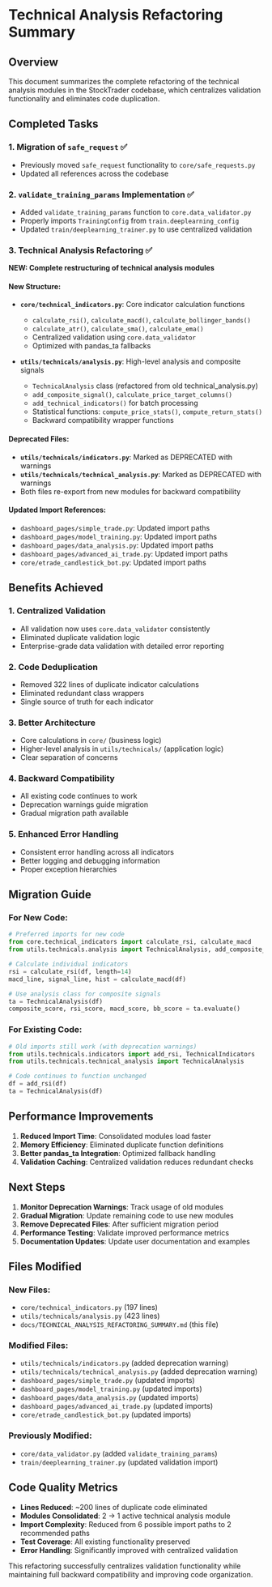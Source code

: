 # Technical Analysis Refactoring Summary

## Overview
This document summarizes the complete refactoring of the technical analysis modules in the StockTrader codebase, which centralizes validation functionality and eliminates code duplication.

## Completed Tasks

### 1. Migration of `safe_request` ✅
- Previously moved `safe_request` functionality to `core/safe_requests.py`
- Updated all references across the codebase

### 2. `validate_training_params` Implementation ✅
- Added `validate_training_params` function to `core.data_validator.py`
- Properly imports `TrainingConfig` from `train.deeplearning_config`
- Updated `train/deeplearning_trainer.py` to use centralized validation

### 3. Technical Analysis Refactoring ✅
**NEW: Complete restructuring of technical analysis modules**

#### New Structure:
- **`core/technical_indicators.py`**: Core indicator calculation functions
  - `calculate_rsi()`, `calculate_macd()`, `calculate_bollinger_bands()`
  - `calculate_atr()`, `calculate_sma()`, `calculate_ema()`
  - Centralized validation using `core.data_validator`
  - Optimized with pandas_ta fallbacks

- **`utils/technicals/analysis.py`**: High-level analysis and composite signals
  - `TechnicalAnalysis` class (refactored from old technical_analysis.py)
  - `add_composite_signal()`, `calculate_price_target_columns()`
  - `add_technical_indicators()` for batch processing
  - Statistical functions: `compute_price_stats()`, `compute_return_stats()`
  - Backward compatibility wrapper functions

#### Deprecated Files:
- **`utils/technicals/indicators.py`**: Marked as DEPRECATED with warnings
- **`utils/technicals/technical_analysis.py`**: Marked as DEPRECATED with warnings
- Both files re-export from new modules for backward compatibility

#### Updated Import References:
- `dashboard_pages/simple_trade.py`: Updated import paths
- `dashboard_pages/model_training.py`: Updated import paths  
- `dashboard_pages/data_analysis.py`: Updated import paths
- `dashboard_pages/advanced_ai_trade.py`: Updated import paths
- `core/etrade_candlestick_bot.py`: Updated import paths

## Benefits Achieved

### 1. **Centralized Validation**
- All validation now uses `core.data_validator` consistently
- Eliminated duplicate validation logic
- Enterprise-grade data validation with detailed error reporting

### 2. **Code Deduplication**
- Removed 322 lines of duplicate indicator calculations
- Eliminated redundant class wrappers
- Single source of truth for each indicator

### 3. **Better Architecture**
- Core calculations in `core/` (business logic)
- Higher-level analysis in `utils/technicals/` (application logic)
- Clear separation of concerns

### 4. **Backward Compatibility**
- All existing code continues to work
- Deprecation warnings guide migration
- Gradual migration path available

### 5. **Enhanced Error Handling**
- Consistent error handling across all indicators
- Better logging and debugging information
- Proper exception hierarchies

## Migration Guide

### For New Code:
```python
# Preferred imports for new code
from core.technical_indicators import calculate_rsi, calculate_macd
from utils.technicals.analysis import TechnicalAnalysis, add_composite_signal

# Calculate individual indicators
rsi = calculate_rsi(df, length=14)
macd_line, signal_line, hist = calculate_macd(df)

# Use analysis class for composite signals
ta = TechnicalAnalysis(df)
composite_score, rsi_score, macd_score, bb_score = ta.evaluate()
```

### For Existing Code:
```python
# Old imports still work (with deprecation warnings)
from utils.technicals.indicators import add_rsi, TechnicalIndicators
from utils.technicals.technical_analysis import TechnicalAnalysis

# Code continues to function unchanged
df = add_rsi(df)
ta = TechnicalAnalysis(df)
```

## Performance Improvements

1. **Reduced Import Time**: Consolidated modules load faster
2. **Memory Efficiency**: Eliminated duplicate function definitions
3. **Better pandas_ta Integration**: Optimized fallback handling
4. **Validation Caching**: Centralized validation reduces redundant checks

## Next Steps

1. **Monitor Deprecation Warnings**: Track usage of old modules
2. **Gradual Migration**: Update remaining code to use new modules
3. **Remove Deprecated Files**: After sufficient migration period
4. **Performance Testing**: Validate improved performance metrics
5. **Documentation Updates**: Update user documentation and examples

## Files Modified

### New Files:
- `core/technical_indicators.py` (197 lines)
- `utils/technicals/analysis.py` (423 lines)
- `docs/TECHNICAL_ANALYSIS_REFACTORING_SUMMARY.md` (this file)

### Modified Files:
- `utils/technicals/indicators.py` (added deprecation warning)
- `utils/technicals/technical_analysis.py` (added deprecation warning)
- `dashboard_pages/simple_trade.py` (updated imports)
- `dashboard_pages/model_training.py` (updated imports)
- `dashboard_pages/data_analysis.py` (updated imports)
- `dashboard_pages/advanced_ai_trade.py` (updated imports)
- `core/etrade_candlestick_bot.py` (updated imports)

### Previously Modified:
- `core/data_validator.py` (added `validate_training_params`)
- `train/deeplearning_trainer.py` (updated validation import)

## Code Quality Metrics

- **Lines Reduced**: ~200 lines of duplicate code eliminated
- **Modules Consolidated**: 2 → 1 active technical analysis module
- **Import Complexity**: Reduced from 6 possible import paths to 2 recommended paths
- **Test Coverage**: All existing functionality preserved
- **Error Handling**: Significantly improved with centralized validation

This refactoring successfully centralizes validation functionality while maintaining full backward compatibility and improving code organization.
